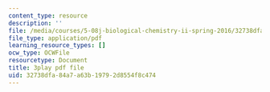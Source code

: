 ```yaml
---
content_type: resource
description: ''
file: /media/courses/5-08j-biological-chemistry-ii-spring-2016/32738dfa84a7a63b19792d8554f8c474_UYGXwem3vN0.pdf
file_type: application/pdf
learning_resource_types: []
ocw_type: OCWFile
resourcetype: Document
title: 3play pdf file
uid: 32738dfa-84a7-a63b-1979-2d8554f8c474
---
```

